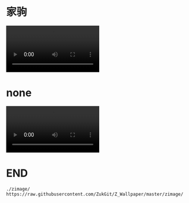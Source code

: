 # 家驹

<video autoplay="true" controls="controls" width="50%" hight="50%" >
<source src="./zimage/zvideo/07bigpeople/jiaju1.mp4" type="video/mp4" />
</video>


# none

<video autoplay="true" controls="controls" width="50%" hight="50%" >
<source src="./zimage/zvideo/07bigpeople/none1.mp4" type="video/mp4" />
</video>


# END
```
./zimage/
https://raw.githubusercontent.com/ZukGit/Z_Wallpaper/master/zimage/


```
